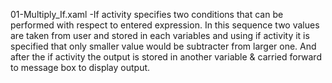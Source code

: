 01-Multiply_If.xaml
-If activity specifies two conditions that can be performed with respect to entered expression. In this sequence two values are taken from user and stored in each variables and using if activity it is specified that only smaller value would be subtracter from larger one. And after the if activity the output is stored in another variable & carried forward to message box to display output.